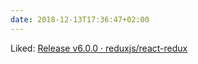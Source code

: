 ```yaml
---
date: 2018-12-13T17:36:47+02:00
---
```


Liked: [Release v6.0.0 · reduxjs/react-redux](https://github.com/reduxjs/react-redux/releases/tag/v6.0.0?utm_campaign=React%2BNewsletter&utm_medium=email&utm_source=React_Newsletter_141)

